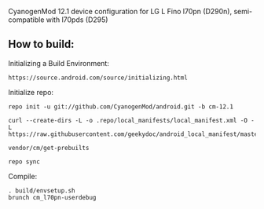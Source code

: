 CyanogenMod 12.1 device configuration for LG L Fino l70pn (D290n), semi-compatible with l70pds (D295)


How to build:
-------------

Initializing a Build Environment:

    https://source.android.com/source/initializing.html

Initialize repo:

    repo init -u git://github.com/CyanogenMod/android.git -b cm-12.1

    curl --create-dirs -L -o .repo/local_manifests/local_manifest.xml -O -L https://raw.githubusercontent.com/geekydoc/android_local_manifest/master/local_manifest.xml
    
    vendor/cm/get-prebuilts
    
    repo sync

Compile:

    . build/envsetup.sh
    brunch cm_l70pn-userdebug
